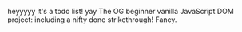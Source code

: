heyyyyy it's a todo list! yay
The OG beginner vanilla JavaScript DOM project: including a nifty done strikethrough! Fancy.
